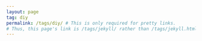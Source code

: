 ```yaml
---
layout: page
tag: diy
permalink: /tags/diy/ # This is only required for pretty links.
# Thus, this page's link is /tags/jekyll/ rather than /tags/jekyll.html
---
```


